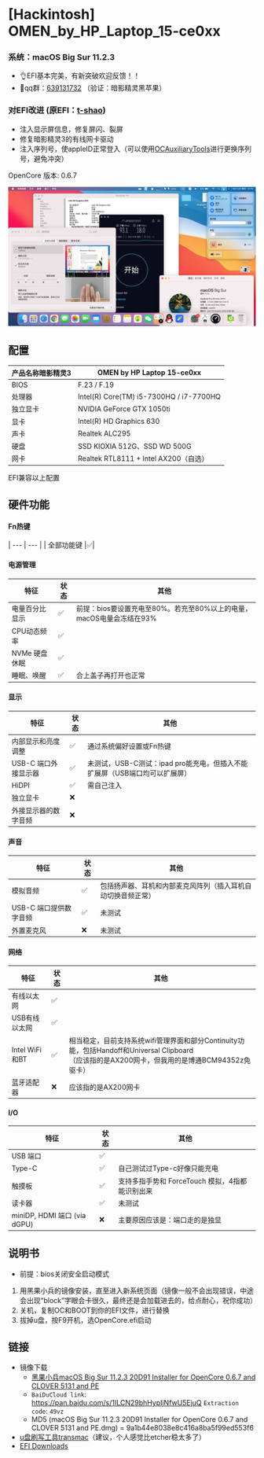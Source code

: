 # [Hackintosh] OMEN_by_HP_Laptop_15-ce0xx
### 系统：macOS Big Sur 11.2.3
- 👌EFI基本完美，有新突破欢迎反馈！！
- 🤪qq群：<a href="https://jq.qq.com/?_wv=1027&k=qxSfoaw7">639131732</a> （验证：暗影精灵黑苹果）

### 对EFI改进 (原EFI：<a href="https://github.com/t-shao">t-shao</a>)
- 注入显示屏信息，修复屏闪、裂屏
- 修复暗影精灵3的有线网卡驱动
- 注入序列号，使appleID正常登入（可以使用<a href="https://github.com/ic005k/QtOpenCoreConfig/releases">OCAuxiliaryTools</a>进行更换序列号，避免冲突）

OpenCore 版本: 0.6.7

![](images/screenshot.png)

## 配置
| 产品名称暗影精灵3 | OMEN by HP Laptop 15-ce0xx                |
| ----------------- | ----------------------------------------- |
| BIOS              | F.23 / F.19                               |
| 处理器            | Intel(R) Core(TM) i5-7300HQ / i7-7700HQ   |
| 独立显卡          | NVIDIA GeForce GTX 1050ti                 |
| 显卡              | Intel(R) HD Graphics 630                  |
| 声卡              | Realtek ALC295                            |
| 硬盘              | SSD KIOXIA 512G、SSD WD 500G               |
| 网卡              | Realtek RTL8111 + Intel AX200（自选）      |

EFI兼容以上配置


## 硬件功能
#### Fn热键
| --- | --- |
| 全部功能键 |✅|

#### 电源管理
| 特征 | 状态 | 其他 |
| --- | --- | --- |
|电量百分比显示|✅| 前提：bios要设置充电至80%。若充至80%以上的电量，macOS电量会冻结在93% |
| CPU动态频率 |✅| |
| NVMe 硬盘休眠 |✅| |
| 睡眠、唤醒 |✅| 合上盖子再打开也正常 |

#### 显示
| 特征 | 状态 | 其他 |
| --- | --- | --- |
|内部显示和亮度调整|✅| 通过系统偏好设置或Fn热键 |
|USB-C 端口外接显示器|✅|未测试，USB-C测试：ipad pro能充电，但插入不能扩展屏（USB端口均可以扩展屏） |
|HiDPI|✅| 需自己注入|
| 独立显卡 |❌|  |
| 外接显示器的数字音频 |❌|  |

#### 声音
| 特征 | 状态 | 其他 |
| --- | --- | --- |
|模拟音频|✅| 包括扬声器、耳机和内部麦克风阵列（插入耳机自动切换音频正常） |
|USB-C 端口提供数字音频|✅|未测试 |
| 外置麦克风 |❌| 未测试 |

#### 网络
| 特征 | 状态 | 其他 |
| --- | --- | --- |
|有线以太网|✅|  |
|USB有线以太网|✅||
|Intel WiFi和BT|✅|相当稳定，目前支持系统wifi管理界面和部分Continuity功能，包括Handoff和Universal Clipboard </br>（应该指的是AX200网卡，但我用的是博通BCM94352z免驱卡）|
|蓝牙适配器|❌|应该指的是AX200网卡|

#### I/O
| 特征 | 状态 | 其他 |
| --- | --- | --- |
|USB 端口|✅|  |
|Type-C|✅|自己测试过Type-c好像只能充电 |
|触摸板|✅| 支持多指手势和 ForceTouch 模拟，4指都能识别出来|
|读卡器 |✅|  未测试|
| miniDP, HDMI 端口 (via dGPU) |❌| 主要原因应该是：端口走的是独显 |

## 说明书
- 前提：bios关闭安全启动模式

1. 用黑果小兵的镜像安装，直至进入新系统页面（镜像一般不会出现错误，中途会出现“block”字眼会卡很久，最终还是会加载进去的，给点耐心，祝你成功）
2. 关机，复制OC和BOOT到你的EFI文件，进行替换
3. 拔掉u盘，按F9开机，选OpenCore.efi启动

## 链接
- 镜像下载
  - <a href="https://blog.daliansky.net/macOS-BigSur-11.2.3-20D91-Release-version-with-OC-0.6.7-and-Clover-5131-and-PE-original-image.html">黑果小兵macOS Big Sur 11.2.3 20D91 Installer for OpenCore 0.6.7 and CLOVER 5131 and PE</a>
  - `BaiDuCloud link`: <https://pan.baidu.com/s/1ILCN29bhHypIjNfwU5EjuQ> `Extraction code`: `49vz`
  - MD5 (macOS Big Sur 11.2.3 20D91 Installer for OpenCore 0.6.7 and CLOVER 5131 and PE.dmg) = 9a1b44e8038e8c416a8ba5f99ed553f6
- <a href="https://www.acutesystems.com/tmac/tmsetup.zip">u盘刷写工具transmac</a>（建议，个人感觉比etcher稳太多了）
- <a href="https://github.com/Howardnm/HP-OMEN-3-Hackintosh-Bigsur/releases/tag/EFI">EFI Downloads</a>
